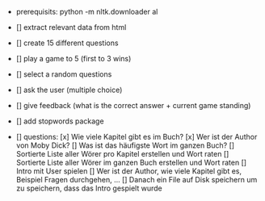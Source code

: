 - prerequisits: python -m nltk.downloader al


- [] extract relevant data from html
- [] create 15 different questions
- [] play a game to 5 (first to 3 wins)
- [] select a random questions
- [] ask the user (multiple choice)
- [] give feedback (what is the correct answer + current game standing)
- [] add stopwords package

- [] questions:
	[x] Wie viele Kapitel gibt es im Buch?
	[x] Wer ist der Author von Moby Dick?
	[] Was ist das häufigste Wort im ganzen Buch?
	[] Sortierte Liste aller Wörer pro Kapitel erstellen und Wort raten
	[] Sortierte Liste aller Wörer im ganzen Buch erstellen und Wort raten
	[] Intro mit User spielen
		[] Wer ist der Author, wie viele Kapitel gibt es, Beispiel Fragen durchgehen, ...
		[] Danach ein File auf Disk speichern um zu speichern, dass das Intro gespielt wurde

